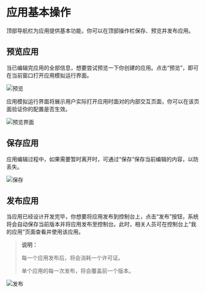 # 应用基本操作

顶部导航栏为应用提供基本功能，你可以在顶部操作栏保存、预览并发布应用。

## 预览应用

当已编辑完应用的全部信息，想要尝试预览一下你创建的应用。点击“预览”，即可在当前窗口打开应用模拟运行界面。

![预览](https://docimages.blob.core.chinacloudapi.cn/images/Kris/viewapp1.jpg)

应用模拟运行界面将展示用户实际打开应用时面对的内部交互页面，你可以在该页面验证你的配置是否生效。

![预览界面](https://docimages.blob.core.chinacloudapi.cn/images/Kris/viewapp2.jpg)

## 保存应用

应用编辑过程中，如果需要暂时离开时，可通过“保存”保存当前编辑的内容，以防丢失。


![保存](https://docimages.blob.core.chinacloudapi.cn/images/Kris/saveapp.jpg)


## 发布应用

当应用已经设计开发完毕，你想要将应用发布到控制台上，点击“发布”按钮，系统将会自动保存当前版本并将应用发布至控制台。此时，相关人员可在控制台上“我的应用”页面查看并使用该应用。

> **说明：**
>
> 每一个应用发布后，将会消耗一个许可证。
> 
> 单个应用的每一次发布，将会覆盖前一个版本。


![发布](https://docimages.blob.core.chinacloudapi.cn/images/Kris/publishapp.jpg)

